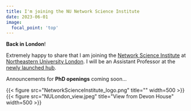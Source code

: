```yaml
---
title: I'm joining the NU Network Science Institute
date: 2023-06-01
image:
  focal_point: 'top'
---
```


<!--more-->

**Back in London**!

Extremely happy to share that I am joining the [Network Science Institute](https://www.networkscienceinstitute.org/) at [Northeastern University London](https://www.nulondon.ac.uk/).
I will be an Assistant Professor at the [newly launched hub](https://www.networkscienceinstitute.org/hubs).

Announcements for **PhD openings** coming soon...

{{< figure src="NetworkScienceInstitute_logo.png" title="" width=500 >}}
{{< figure src="NULondon_view.jpeg" title="View from Devon House" width=500 >}}
